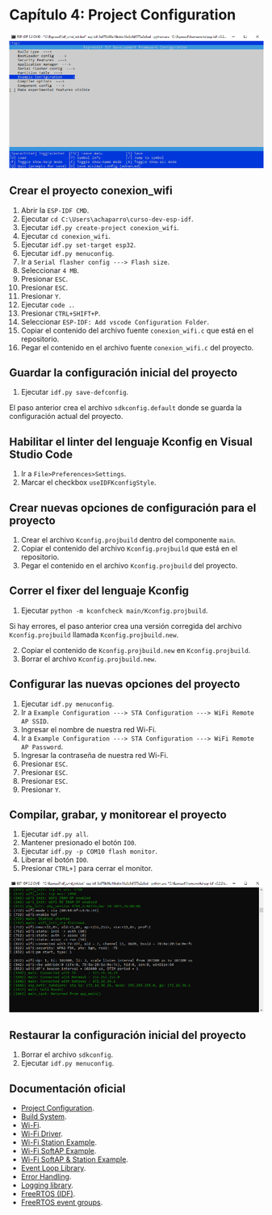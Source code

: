 # Capítulo 4: Project Configuration

![Example Configuration](example_configuration.png)

## Crear el proyecto **conexion_wifi**

1. Abrir la `ESP-IDF CMD`.
2. Ejecutar `cd C:\Users\achaparro\curso-dev-esp-idf`.
3. Ejecutar `idf.py create-project conexion_wifi`.
4. Ejecutar `cd conexion_wifi`.
5. Ejecutar `idf.py set-target esp32`.
6. Ejecutar `idf.py menuconfig`.
7. Ir a `Serial flasher config ---> Flash size`.
8. Seleccionar `4 MB`.
9. Presionar `ESC`.
10. Presionar `ESC`.
11. Presionar `Y`.
12. Ejecutar `code .`.
13. Presionar `CTRL+SHIFT+P`.
14. Seleccionar `ESP-IDF: Add vscode Configuration Folder`.
15. Copiar el contenido del archivo fuente `conexion_wifi.c` que está en el repositorio.
16. Pegar el contenido en el archivo fuente `conexion_wifi.c` del proyecto.

## Guardar la configuración inicial del proyecto

1. Ejecutar `idf.py save-defconfig`.

El paso anterior crea el archivo `sdkconfig.default` donde se guarda la configuración actual del proyecto.

## Habilitar el linter del lenguaje Kconfig en Visual Studio Code

1. Ir a `File>Preferences>Settings`.
2. Marcar el checkbox `useIDFKconfigStyle`.

## Crear nuevas opciones de configuración para el proyecto

1. Crear el archivo `Kconfig.projbuild` dentro del componente `main`.
2. Copiar el contenido del archivo `Kconfig.projbuild` que está en el repositorio.
3. Pegar el contenido en el archivo `Kconfig.projbuild` del proyecto.

## Correr el fixer del lenguaje Kconfig

1. Ejecutar `python -m kconfcheck main/Kconfig.projbuild`.

Si hay errores, el paso anterior crea una versión corregida del archivo `Kconfig.projbuild` llamada `Kconfig.projbuild.new`.

2. Copiar el contenido de `Kconfig.projbuild.new` en `Kconfig.projbuild`.
3. Borrar el archivo `Kconfig.projbuild.new`.

## Configurar las nuevas opciones del proyecto

1. Ejecutar `idf.py menuconfig`.
2. Ir a `Example Configuration ---> STA Configuration ---> WiFi Remote AP SSID`.
3. Ingresar el nombre de nuestra red Wi-Fi.
4. Ir a `Example Configuration ---> STA Configuration ---> WiFi Remote AP Password`.
5. Ingresar la contraseña de nuestra red Wi-Fi.
6. Presionar `ESC`.
7. Presionar `ESC`.
8. Presionar `ESC`.
9. Presionar `Y`.

## Compilar, grabar, y monitorear el proyecto

1. Ejecutar `idf.py all`.
2. Mantener presionado el botón `IO0`.
3. Ejecutar `idf.py -p COM10 flash monitor`.
4. Liberar el botón `IO0`.
5. Presionar `CTRL+]` para cerrar el monitor.

![Monitor](monitor.png)

## Restaurar la configuración inicial del proyecto

1. Borrar el archivo `sdkconfig`.
2. Ejecutar `idf.py menuconfig`.

## Documentación oficial

- [Project Configuration](https://docs.espressif.com/projects/esp-idf/en/v5.2.2/esp32/api-reference/kconfig.html).
- [Build System](https://docs.espressif.com/projects/esp-idf/en/v5.2.2/esp32/api-guides/build-system.html).
- [Wi-Fi](https://docs.espressif.com/projects/esp-idf/en/v5.2.2/esp32/api-reference/network/esp_wifi.html).
- [Wi-Fi Driver](https://docs.espressif.com/projects/esp-idf/en/v5.2.2/esp32/api-guides/wifi.html).
- [Wi-Fi Station Example](https://github.com/espressif/esp-idf/tree/v5.2.2/examples/wifi/getting_started/station).
- [Wi-Fi SoftAP Example](https://github.com/espressif/esp-idf/tree/v5.2.2/examples/wifi/getting_started/softAP).
- [Wi-Fi SoftAP & Station Example](https://github.com/espressif/esp-idf/tree/v5.2.2/examples/wifi/softap_sta).
- [Event Loop Library](https://docs.espressif.com/projects/esp-idf/en/v5.2.2/esp32/api-reference/system/esp_event.html).
- [Error Handling](https://docs.espressif.com/projects/esp-idf/en/v5.2.2/esp32/api-guides/error-handling.html).
- [Logging library](https://docs.espressif.com/projects/esp-idf/en/v5.2.2/esp32/api-reference/system/log.html).
- [FreeRTOS (IDF)](https://docs.espressif.com/projects/esp-idf/en/v5.2.2/esp32/api-reference/system/freertos_idf.html).
- [FreeRTOS event groups](https://wap.freertos.org/Documentation/02-Kernel/02-Kernel-features/06-Event-groups).
